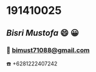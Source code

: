 # 191410025
## ***Bisri Mustofa*** :smile: :grinning:
### :e-mail: [bimust71088@gmail.com](https://bimust71088@gmail.com)
:phone: +6281222407242

